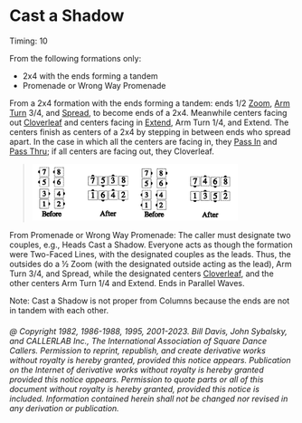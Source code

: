 
# Cast a Shadow

Timing: 10

From the following formations only:
- 2x4 with the ends forming a tandem
- Promenade or Wrong Way Promenade

From a 2x4 formation with the ends forming a tandem: ends 1/2
[Zoom](../b2/zoom.md), [Arm Turn](../ms/turn_thru.md) 3/4,
and [Spread](../plus/anything_and_spread.md),
to become ends of a 2x4. Meanwhile centers
facing out [Cloverleaf](../ms/cloverleaf.md) and centers facing in
[Extend](../b2/extend.md), Arm Turn 1/4,
and Extend. The centers finish as centers of a 2x4 by stepping in between ends who spread
apart.  In the case in which all the centers are facing in, 
they [Pass In](pass_in.md) and [Pass Thru](../b1/pass_thru.md); 
if all centers are facing out, they Cloverleaf.

> 
> ![alt](cast_a_shadow_1a.png)![alt](cast_a_shadow_1b.png)
> 

From Promenade or Wrong Way Promenade: The caller must designate two couples, 
e.g., Heads Cast a Shadow.
Everyone acts as though the formation were Two-Faced Lines, with the designated couples as
the leads. Thus, the outsides do a ½ Zoom
(with the designated outside acting as the lead), Arm Turn 3/4, and Spread, while the
designated centers [Cloverleaf](../ms/cloverleaf.md),
and the other centers Arm Turn 1/4 and Extend. Ends in Parallel Waves.

Note: Cast a Shadow is not proper from Columns because 
the ends are not in tandem with each other.

###### @ Copyright 1982, 1986-1988, 1995, 2001-2023. Bill Davis, John Sybalsky, and CALLERLAB Inc., The International Association of Square Dance Callers. Permission to reprint, republish, and create derivative works without royalty is hereby granted, provided this notice appears. Publication on the Internet of derivative works without royalty is hereby granted provided this notice appears. Permission to quote parts or all of this document without royalty is hereby granted, provided this notice is included. Information contained herein shall not be changed nor revised in any derivation or publication.
